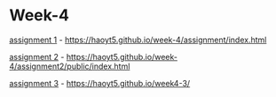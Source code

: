 # Week-4
[assignment 1](https://haoyt5.github.io/week-4/assignment/index.html) - https://haoyt5.github.io/week-4/assignment/index.html

[assignment 2](https://haoyt5.github.io/week-4/assignment2/public/index.html) - https://haoyt5.github.io/week-4/assignment2/public/index.html

[assignment 3](https://haoyt5.github.io/week4-3/) - https://haoyt5.github.io/week4-3/
